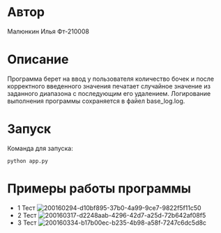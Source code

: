 # Автор

Малюнкин Илья Фт-210008

# Описание

Программа берет на ввод у пользователя количество бочек и после корректного введенного значения печатает случайное значение из заданного диапазона с последующим его удалением. Логирование выполнения программы сохраняется в файел base_log.log.

# Запуск

Команда для запуска:

`python app.py`

# Примеры работы программы

- 1 Тест
![200160294-d10bf895-37b0-4a99-9ce7-9822f5f11c50](https://user-images.githubusercontent.com/114622207/201995143-c82ba844-abeb-4d8d-b576-12279912e67a.png)
- 2 Тест
![200160317-d2248aab-4296-42d7-a25d-72b642af08f5](https://user-images.githubusercontent.com/114622207/201995185-a6d7bce9-8e30-4e7e-b443-c831eda16c79.png)
- 3 Тест
![200160334-b17b00ec-b235-4b98-a58f-7247c6dc5d8c](https://user-images.githubusercontent.com/114622207/201995193-e90d45f4-c2e6-46b4-ae75-279c7c4906eb.png)
